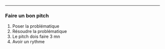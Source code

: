--- 

### Faire un bon pitch 


1. Poser la problématique 
2. Résoudre la problématique
3. Le pitch dois faire 3 mn
4. Avoir un rythme